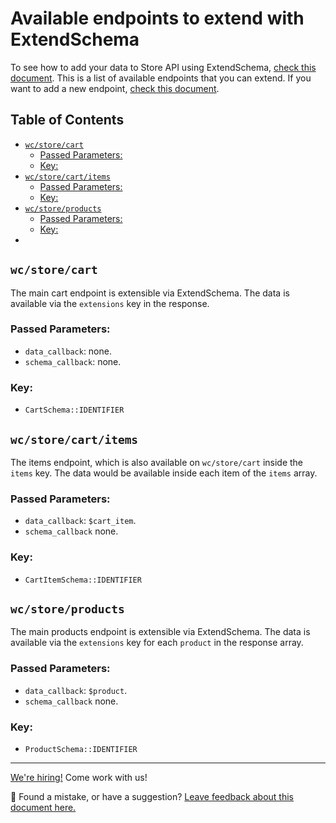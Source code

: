 # Available endpoints to extend with ExtendSchema <!-- omit in toc -->

To see how to add your data to Store API using ExtendSchema, [check this document](./extend-rest-api-add-data.md). This is a list of available endpoints that you can extend. If you want to add a new endpoint, [check this document](./extend-rest-api-new-endpoint.md).

## Table of Contents <!-- omit in toc -->

-   [`wc/store/cart`](#wcstorecart)
    -   [Passed Parameters:](#passed-parameters)
    -   [Key:](#key)
-   [`wc/store/cart/items`](#wcstorecartitems)
    -   [Passed Parameters:](#passed-parameters-1)
    -   [Key:](#key-1)
-   [`wc/store/products`](#wcstoreproducts)
    -   [Passed Parameters:](#passed-parameters-2)
    -   [Key:](#key-2)
-   [](#)

## `wc/store/cart`

The main cart endpoint is extensible via ExtendSchema. The data is available via the `extensions` key in the response.

### Passed Parameters:

-   `data_callback`: none.
-   `schema_callback`: none.

### Key:

-   `CartSchema::IDENTIFIER`

## `wc/store/cart/items`

The items endpoint, which is also available on `wc/store/cart` inside the `items` key. The data would be available inside each item of the `items` array.

### Passed Parameters:

-   `data_callback`: `$cart_item`.
-   `schema_callback` none.

### Key:

-   `CartItemSchema::IDENTIFIER`

## `wc/store/products`

The main products endpoint is extensible via ExtendSchema. The data is available via the `extensions` key for each `product` in the response array.

### Passed Parameters:

-   `data_callback`: `$product`.
-   `schema_callback` none.

### Key:

-   `ProductSchema::IDENTIFIER`

<!-- FEEDBACK -->

---

[We're hiring!](https://woocommerce.com/careers/) Come work with us!

🐞 Found a mistake, or have a suggestion? [Leave feedback about this document here.](https://github.com/woocommerce/woocommerce-gutenberg-products-block/issues/new?assignees=&labels=type%3A+documentation&template=--doc-feedback.md&title=Feedback%20on%20./docs/extensibility/available-endpoints-to-extend.md)

<!-- /FEEDBACK -->
